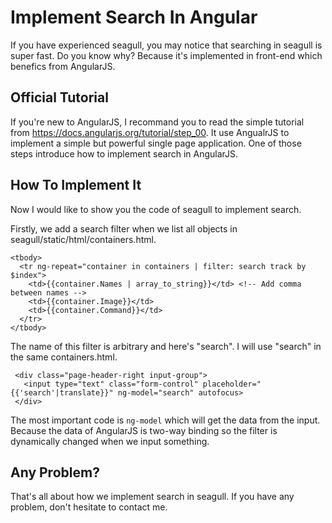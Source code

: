 
# Implement Search In Angular

If you have experienced seagull, you may notice that searching in seagull is super fast. Do you know why? Because it's implemented in front-end which benefics from AngularJS.

## Official Tutorial

If you're new to AngularJS, I recommand you to read the simple tutorial from <https://docs.angularjs.org/tutorial/step_00>. It use AngualrJS to implement a simple but powerful single page application. One of those steps introduce how to implement search in AngularJS.

## How To Implement It

Now I would like to show you the code of seagull to implement search.

Firstly, we add a search filter when we list all objects in seagull/static/html/containers.html.

```
<tbody>
  <tr ng-repeat="container in containers | filter: search track by $index">
    <td>{{container.Names | array_to_string}}</td> <!-- Add comma between names -->
    <td>{{container.Image}}</td>
    <td>{{container.Command}}</td>
  </tr>
</tbody>
```
The name of this filter is arbitrary and here's "search". I will use "search" in the same containers.html.

```
 <div class="page-header-right input-group">
   <input type="text" class="form-control" placeholder="{{'search'|translate}}" ng-model="search" autofocus>
 </div>
```

The most important code is `ng-model` which will get the data from the input. Because the data of AngularJS is two-way binding so the filter is dynamically changed when we input something.

## Any Problem?

That's all about how we implement search in seagull. If you have any problem, don't hesitate to contact me.
